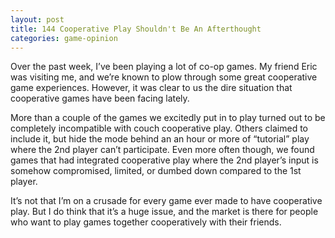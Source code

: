 ```yaml
---
layout: post
title: 144 Cooperative Play Shouldn't Be An Afterthought
categories: game-opinion
---
```

Over the past week, I’ve been playing a lot of co-op games.  My friend Eric was visiting me, and we’re known to plow through some great cooperative game experiences.  However, it was clear to us the dire situation that cooperative games have been facing lately.

More than a couple of the games we excitedly put in to play turned out to be completely incompatible with couch cooperative play.  Others claimed to include it, but hide the mode behind an an hour or more of “tutorial” play where the 2nd player can’t participate.  Even more often though, we found games that had integrated cooperative play where the 2nd player’s input is somehow compromised, limited, or dumbed down compared to the 1st player.

It’s not that I’m on a crusade for every game ever made to have cooperative play.  But I do think that it’s a huge issue, and the market is there for people who want to play games together cooperatively with their friends.
